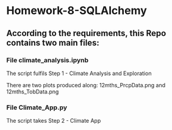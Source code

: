 # Homework-8-SQLAlchemy

## According to the requirements, this Repo contains two main files:

### File climate_analysis.ipynb
The script fulfils Step 1 - Climate Analysis and Exploration

There are two plots produced along: 12mths_PrcpData.png and 12mths_TobData.png

### File Climate_App.py
The script takes Step 2 - Climate App
